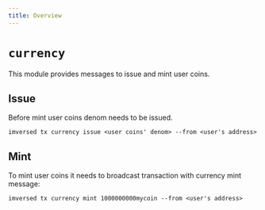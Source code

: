 ```yaml
---
title: Overview
---
```


# `currency`

This module provides messages to issue and mint user coins.

## Issue

Before mint user coins denom needs to be issued.

    imversed tx currency issue <user coins' denom> --from <user's address>

## Mint

To mint user coins it needs to broadcast transaction with currency mint message:

    imversed tx currency mint 1000000000mycoin --from <user's address>